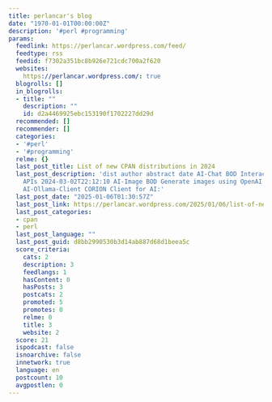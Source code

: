 ```yaml
---
title: perlancar's blog
date: "1970-01-01T00:00:00Z"
description: '#perl #programming'
params:
  feedlink: https://perlancar.wordpress.com/feed/
  feedtype: rss
  feedid: f7302a351bc8b926e721cdc700a2f620
  websites:
    https://perlancar.wordpress.com/: true
  blogrolls: []
  in_blogrolls:
  - title: ""
    description: ""
    id: d2a4469925ebc153190f1702227dd29d
  recommended: []
  recommender: []
  categories:
  - '#perl'
  - '#programming'
  relme: {}
  last_post_title: List of new CPAN distributions in 2024
  last_post_description: 'dist author abstract date AI-Chat BOD Interact with AI Chat
    APIs 2024-03-02T22:12:10 AI-Image BOD Generate images using OpenAI''s DALL-E 2024-03-06T23:01:10
    AI-Ollama-Client CORION Client for AI:'
  last_post_date: "2025-01-06T01:30:57Z"
  last_post_link: https://perlancar.wordpress.com/2025/01/06/list-of-new-cpan-distributions-in-2024/
  last_post_categories:
  - cpan
  - perl
  last_post_language: ""
  last_post_guid: d8bb2990530b3d14ab887d68d1beea5c
  score_criteria:
    cats: 2
    description: 3
    feedlangs: 1
    hasContent: 0
    hasPosts: 3
    postcats: 2
    promoted: 5
    promotes: 0
    relme: 0
    title: 3
    website: 2
  score: 21
  ispodcast: false
  isnoarchive: false
  innetwork: true
  language: en
  postcount: 10
  avgpostlen: 0
---
```

